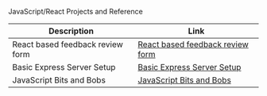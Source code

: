 JavaScript/React Projects and Reference

| Description              | Link                                                                                     | 
|--------------------------|------------------------------------------------------------------------------------------|
| React based feedback review form | [React based feedback review form](https://github.com/ziyenl/review-form) |
| Basic Express Server Setup                          |[Basic Express Server Setup](https://github.com/ziyenl/basic-express-server)|
| JavaScript Bits and Bobs | [JavaScript Bits and Bobs](https://github.com/ziyenl/javascript_bits/blob/main/NOTES.md) |
